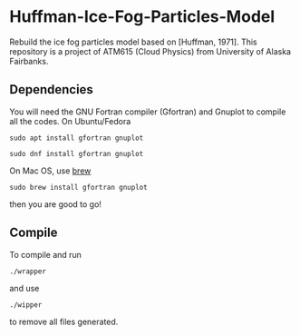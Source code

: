 # Huffman-Ice-Fog-Particles-Model
Rebuild the ice fog particles model based on [Huffman, 1971]. This repository is a project of ATM615 (Cloud Physics) from University of Alaska Fairbanks.

## Dependencies
You will need the GNU Fortran compiler (Gfortran) and Gnuplot to compile all the codes. On Ubuntu/Fedora

```shell
sudo apt install gfortran gnuplot
```

```shell
sudo dnf install gfortran gnuplot
```
On Mac OS, use [brew](https://brew.sh/)

```shell
sudo brew install gfortran gnuplot
```

then you are good to go!

## Compile
To compile and run
```shell
./wrapper
```

and use
```shell
./wipper
```
to remove all files generated.

